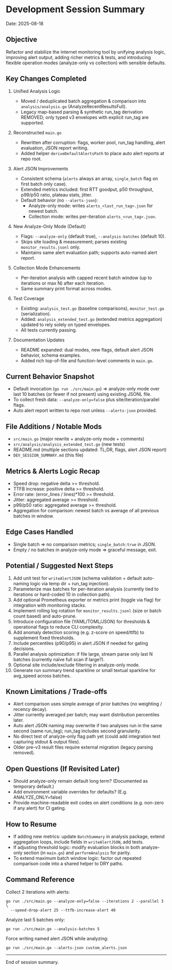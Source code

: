 # Development Session Summary
Date: 2025-08-18

## Objective
Refactor and stabilize the internet monitoring tool by unifying analysis logic, improving alert output, adding richer metrics & tests, and introducing flexible operation modes (analyze-only vs collection) with sensible defaults.

## Key Changes Completed
1. Unified Analysis Logic
   - Moved / deduplicated batch aggregation & comparison into `analysis/analysis.go` (AnalyzeRecentResultsFull).
   - Legacy map-based parsing & synthetic run_tag derivation REMOVED; only typed v3 envelopes with explicit run_tag are supported.

2. Reconstructed `main.go`
   - Rewritten after corruption: flags, worker pool, run_tag handling, alert evaluation, JSON report writing.
   - Added helper `deriveDefaultAlertsPath` to place auto alert reports at repo root.

3. Alert JSON Improvements
   - Consistent schema (`alerts` always an array, `single_batch` flag on first batch only case).
   - Extended metrics included: first RTT goodput, p50 throughput, p99/p50 ratio, plateau stats, jitter.
   - Default behavior (no `--alerts-json`):
     * Analyze-only mode: writes `alerts_<last_run_tag>.json` for newest batch.
     * Collection mode: writes per-iteration `alerts_<run_tag>.json`.

4. New Analyze-Only Mode (Default)
   - Flags: `--analyze-only` (default true), `--analysis-batches` (default 10).
   - Skips site loading & measurement; parses existing `monitor_results.jsonl` only.
   - Maintains same alert evaluation path; supports auto-named alert report.

5. Collection Mode Enhancements
   - Per-iteration analysis with capped recent batch window (up to iterations or max N) after each iteration.
   - Same summary print format across modes.

6. Test Coverage
   - Existing: `analysis_test.go` (baseline comparisons), `monitor_test.go` (serialization).
   - Added: `analysis_extended_test.go` (extended metrics aggregation) updated to rely solely on typed envelopes.
   - All tests currently passing.

7. Documentation Updates
   - README expanded: dual modes, new flags, default alert JSON behavior, schema examples.
   - Added rich top-of-file and function-level comments in `main.go`.

## Current Behavior Snapshot
- Default invocation (`go run ./src/main.go`) => analyze-only mode over last 10 batches (or fewer if not present) using existing JSONL file.
- To collect fresh data: `--analyze-only=false` plus site/iteration/parallel flags.
- Auto alert report written to repo root unless `--alerts-json` provided.

## File Additions / Notable Mods
- `src/main.go` (major rewrite + analyze-only mode + comments)
- `src/analysis/analysis_extended_test.go` (new tests)
- README.md (multiple sections updated: TL;DR, flags, alert JSON report)
- `DEV_SESSION_SUMMARY.md` (this file)

## Metrics & Alerts Logic Recap
- Speed drop: negative delta >= threshold.
- TTFB increase: positive delta >= threshold.
- Error rate: (error_lines / lines)*100 >= threshold.
- Jitter: aggregated average >= threshold.
- p99/p50 ratio: aggregated average >= threshold.
- Aggregation for comparison: newest batch vs average of all previous batches in window.

## Edge Cases Handled
- Single batch => no comparison metrics; `single_batch:true` in JSON.
- Empty / no batches in analyze-only mode => graceful message, exit.

## Potential / Suggested Next Steps
1. Add unit test for `writeAlertJSON` (schema validation + default auto-naming logic via temp dir + run_tag injection).
2. Parameterize max batches for per-iteration analysis (currently tied to iterations or hard-coded 10 in collection path).
3. Add optional Prometheus exporter or metrics print (toggle via flag) for integration with monitoring stacks.
4. Implement rolling log rotation for `monitor_results.jsonl` (size or batch count based) and auto-prune.
5. Introduce configuration file (YAML/TOML/JSON) for thresholds & operational flags to reduce CLI complexity.
6. Add anomaly detection scoring (e.g. z-score on speed/ttfb) to supplement fixed thresholds.
7. Include percentiles (p90/p95) in alert JSON if needed for gating decisions.
8. Parallel analysis optimization: if file large, stream parse only last N batches (currently naïve full scan if large?).
9. Optional site include/exclude filtering in analyze-only mode.
10. Generate run summary trend sparkline or small textual sparkline for avg_speed across batches.

## Known Limitations / Trade-offs
- Alert comparison uses simple average of prior batches (no weighting / recency decay).
- Jitter currently averaged per batch; may want distribution percentiles later.
- Auto alert JSON naming may overwrite if two analyses run in the same second (same run_tag); run_tag includes second granularity.
- No direct test of analyze-only flag path yet (could add integration test capturing stdout & output files).
- Older pre-v3 result files require external migration (legacy parsing removed).

## Open Questions (If Revisited Later)
- Should analyze-only remain default long term? (Documented as temporary default.)
- Add environment variable overrides for defaults? (E.g. ANALYZE_ONLY=false)
- Provide machine-readable exit codes on alert conditions (e.g. non-zero if any alert) for CI gating.

## How to Resume
- If adding new metrics: update `BatchSummary` in analysis package, extend aggregation loops, include fields in `writeAlertJSON`, add tests.
- If adjusting threshold logic: modify evaluation blocks in both analyze-only section (in `main.go`) and `performAnalysis` for parity.
- To extend maximum batch window logic: factor out repeated comparison code into a shared helper to DRY paths.

## Command Reference
Collect 2 iterations with alerts:
```
go run ./src/main.go --analyze-only=false --iterations 2 --parallel 3 \
  --speed-drop-alert 25 --ttfb-increase-alert 40
```
Analyze last 5 batches only:
```
go run ./src/main.go --analysis-batches 5
```
Force writing named alert JSON while analyzing:
```
go run ./src/main.go --alerts-json custom_alerts.json
```

---
End of session summary.
